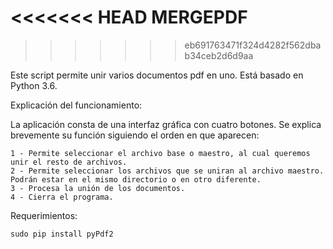 				
<<<<<<< HEAD
						MERGEPDF
=======
						
					
>>>>>>> eb691763471f324d4282f562dbab34ceb2d6d9aa

Este script permite unir varios documentos pdf en uno. Está basado en Python 3.6. 

Explicación del funcionamiento:

La aplicación consta de una interfaz gráfica con cuatro botones. Se explica brevemente su función siguiendo el orden en que aparecen:

	1 - Permite seleccionar el archivo base o maestro, al cual queremos unir el resto de archivos.
	2 - Permite seleccionar los archivos que se uniran al archivo maestro. Podrán estar en el mismo directorio o en otro diferente.
	3 - Procesa la unión de los documentos.
	4 - Cierra el programa.


Requerimientos:

	sudo pip install pyPdf2
